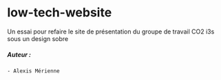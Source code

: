 # low-tech-website
Un essai pour refaire le site de présentation du groupe de travail CO2 i3s sous un design sobre


##### Auteur :
    - Alexis Mérienne